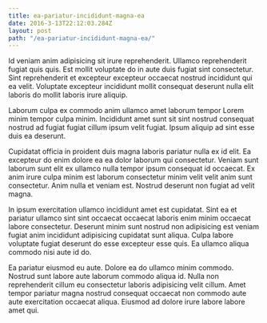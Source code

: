 ```yaml
---
title: ea-pariatur-incididunt-magna-ea
date: 2016-3-13T22:12:03.284Z
layout: post
path: "/ea-pariatur-incididunt-magna-ea/"
---
```


Id veniam anim adipisicing sit irure reprehenderit. Ullamco reprehenderit fugiat quis quis. Est mollit voluptate do in aute duis fugiat sint consectetur. Sint reprehenderit et excepteur excepteur occaecat nostrud incididunt qui ea velit. Voluptate excepteur incididunt mollit consequat deserunt nulla elit laboris do mollit laboris irure aliquip.

Laborum culpa ex commodo anim ullamco amet laborum tempor Lorem minim tempor culpa minim. Incididunt amet sunt sit sint nostrud consequat nostrud ad fugiat fugiat cillum ipsum velit fugiat. Ipsum aliquip ad sint esse duis ea deserunt.

Cupidatat officia in proident duis magna laboris pariatur nulla ex id elit. Ea excepteur do enim dolore ea ea dolor laborum qui consectetur. Veniam sunt laborum sunt elit ex ullamco nulla tempor ipsum consequat id occaecat. Ex anim irure culpa minim est laborum consectetur minim velit velit anim sunt consectetur. Anim nulla et veniam est. Nostrud deserunt non fugiat ad velit magna.

In ipsum exercitation ullamco incididunt amet est cupidatat. Sint ea et pariatur ullamco sint sint occaecat occaecat laboris enim minim occaecat labore consectetur. Deserunt minim sunt nostrud non adipisicing est veniam fugiat anim incididunt adipisicing cupidatat sunt aliqua. Culpa labore voluptate fugiat deserunt do esse excepteur esse quis. Ea ullamco aliqua commodo nisi aute id do.

Ea pariatur eiusmod eu aute. Dolore ea do ullamco minim commodo. Nostrud sunt labore aute laborum commodo aliqua id. Nulla non reprehenderit cillum eu consectetur laboris adipisicing velit cillum. Amet tempor pariatur magna nostrud consequat occaecat non commodo aute aute exercitation occaecat aliqua. Eiusmod ad dolore irure labore labore amet qui.